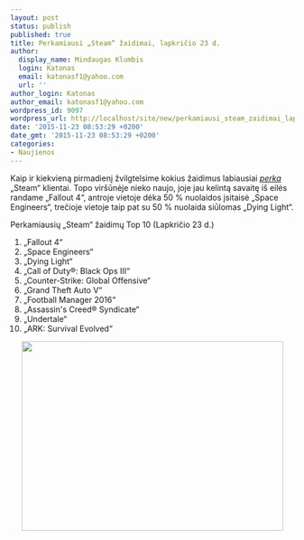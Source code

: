 ```yaml
---
layout: post
status: publish
published: true
title: Perkamiausi „Steam“ žaidimai, lapkričio 23 d.
author:
  display_name: Mindaugas Klumbis
  login: Katonas
  email: katonasf1@yahoo.com
  url: ''
author_login: Katonas
author_email: katonasf1@yahoo.com
wordpress_id: 9097
wordpress_url: http://localhost/site/new/perkamiausi_steam_zaidimai_lapkricio_23_d/
date: '2015-11-23 08:53:29 +0200'
date_gmt: '2015-11-23 08:53:29 +0200'
categories:
- Naujienos
---
```

<p>
	Kaip ir kiekvieną pirmadienį žvilgtelsime kokius žaidimus labiausiai <em><a href="http://store.steampowered.com/search/?filter=topsellers">perka</a></em> &bdquo;Steam&ldquo; klientai. Topo vir&scaron;ūnėje nieko naujo, joje jau kelintą savaitę i&scaron; eilės randame &bdquo;Fallout 4&ldquo;, antroje vietoje dėka 50 % nuolaidos įsitaisė &bdquo;Space Engineers&ldquo;, trečioje vietoje taip pat su 50 % nuolaida siūlomas &bdquo;Dying Light&ldquo;.</p>
<p>
	Perkamiausių &bdquo;Steam&ldquo; žaidimų Top 10 (Lapkričio 23 d.)</p>
<ol>
<li>
		&bdquo;Fallout 4&ldquo;</li>
<li>
		&bdquo;Space Engineers&ldquo;</li>
<li>
		&bdquo;Dying Light&ldquo;</li>
<li>
		&bdquo;Call of Duty&reg;: Black Ops III&ldquo;</li>
<li>
		&bdquo;Counter-Strike: Global Offensive&ldquo;</li>
<li>
		&bdquo;Grand Theft Auto V&ldquo;</li>
<li>
		&bdquo;Football Manager 2016&ldquo;</li>
<li>
		&bdquo;Assassin&#39;s Creed&reg; Syndicate&ldquo;</li>
<li>
		&bdquo;Undertale&ldquo;</li>
<li>
		&bdquo;ARK: Survival Evolved&ldquo;</li>
</ol>
<p style="text-align: center;">
	<a href="http://store.steampowered.com/search/?filter=topsellers"><img alt="" src="http://technews.lt/userfiles/steam 11 23.PNG" style="width: 464px; height: 335px;" /></a></p>
